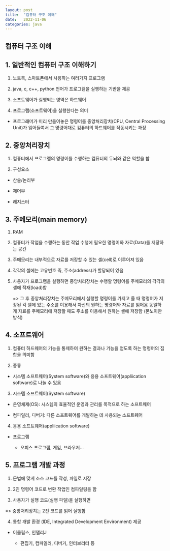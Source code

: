```yaml
---
layout: post
title:  "컴퓨터 구조 이해"
date:   2022-11-06
categories: java
---
```

## 컴퓨터 구조 이해


## 1. 일반적인 컴퓨터 구조 이해하기

1) 노트북, 스마트폰에서 사용하는 여러가지 프로그램

2) java, c, c++, python 언어가 프로그램을 실행하는 기반을 제공

3) 소프트웨어가 실행되는 영역은 하드웨어

4) 프로그램(소프트웨어)을 실행한다는 의미

- 프로그래머가 미리 만들어놓은 명령어를 중앙처리장치(CPU, Central Processing Unit)가 읽어들여서 그 명령어대로 컴퓨터의 하드웨어를 작동시키는 과정

## 2. 중앙처리장치

1) 컴퓨터에서 프로그램의 명령어를 수행하는 컴퓨터의 두뇌와 같은 역할을 함

2) 구성요소

- 산술/논리부

- 제어부

- 레지스터

## 3. 주메모리(main memory)

1) RAM

2) 컴퓨터가 작업을 수행하는 동안 작업 수행에 필요한 명령어와 자료(Data)를 저장하는 공간

3) 주메모리는 내부적으로 자료를 저장할 수 있는 셀(cell)로 이루어져 있음

4) 각각의 셀에는 고유번호 즉, 주소(address)가 할당되어 있음

5) 사용자가 프로그램을 실행하면 중앙처리장치는 수행할 명령어를 
   주메모리의 각각의 셀에 적재(load)함

    => 그 후 중앙처리장치는 주메모리에서 실행할 명령어를 가지고 올 때
        명령어가 저장된 각 셀에 있는 주소를 이용해서
        자신의 원하는 명령어와 자료를 읽어옴
        동일하게 자료를 주메모리에 저장할 때도 주소를 이용해서 원하는 셀에 저장함
        (폰노이만 방식)

## 4. 소프트웨어

1) 컴퓨터 하드웨어의 기능을 통제하여 원하는 결과나 기능을 얻도록 하는 명령어의 집합을 의미함

2) 종류

- 시스템 소프트웨어(System software)와 응용 소프트웨어(appliication software)로 나눌 수 있음

3) 시스템 소프트웨어(System software)

- 운영체제(OS): 시스템의 효율적인 운영과 관리를 목적으로 하는 소프트웨어

- 컴파일러, 디버거: 다른 소프트웨어를 개발하는 데 사용되는 소프트웨어

4) 응용 소프트웨어(appliication software)

- 프로그램

    - 오피스 프로그램, 게임, 브라우저...

## 5. 프로그램 개발 과정

1) 문법에 맞게 소스 코드를 작성, 파일로 저장

2) 2진 명령어 코드로 변환 작업인 컴파일링을 함

3) 사용자가 실행 코드(실행 파일)을 실행하면 

=> 중앙처리장치는 2진 코드를 읽어 실행함

4) 통합 개발 환경 (IDE, Integrated Development Environment) 제공

- 이클립스, 인델리J

    - 편집기, 컴파일러, 디버거, 인터브리터 등